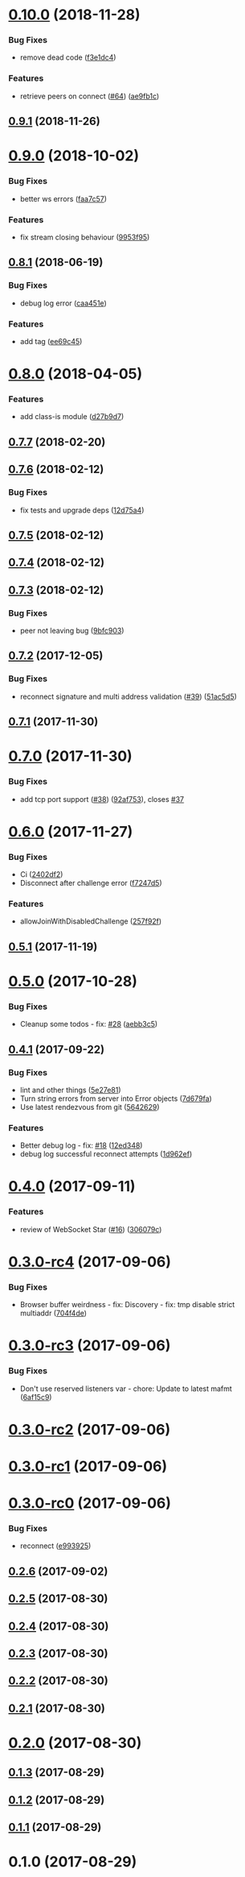 <a name="0.10.0"></a>
# [0.10.0](https://github.com/libp2p/js-libp2p-websocket-star/compare/v0.9.1...v0.10.0) (2018-11-28)


### Bug Fixes

* remove dead code ([f3e1dc4](https://github.com/libp2p/js-libp2p-websocket-star/commit/f3e1dc4))


### Features

* retrieve peers on connect ([#64](https://github.com/libp2p/js-libp2p-websocket-star/issues/64)) ([ae9fb1c](https://github.com/libp2p/js-libp2p-websocket-star/commit/ae9fb1c))



<a name="0.9.1"></a>
## [0.9.1](https://github.com/libp2p/js-libp2p-websocket-star/compare/v0.9.0...v0.9.1) (2018-11-26)



<a name="0.9.0"></a>
# [0.9.0](https://github.com/libp2p/js-libp2p-websocket-star/compare/v0.8.1...v0.9.0) (2018-10-02)


### Bug Fixes

* better ws errors ([faa7c57](https://github.com/libp2p/js-libp2p-websocket-star/commit/faa7c57))


### Features

* fix stream closing behaviour ([9953f95](https://github.com/libp2p/js-libp2p-websocket-star/commit/9953f95))



<a name="0.8.1"></a>
## [0.8.1](https://github.com/libp2p/js-libp2p-websocket-star/compare/v0.8.0...v0.8.1) (2018-06-19)


### Bug Fixes

* debug log error ([caa451e](https://github.com/libp2p/js-libp2p-websocket-star/commit/caa451e))


### Features

* add tag ([ee69c45](https://github.com/libp2p/js-libp2p-websocket-star/commit/ee69c45))



<a name="0.8.0"></a>
# [0.8.0](https://github.com/libp2p/js-libp2p-websocket-star/compare/v0.7.7...v0.8.0) (2018-04-05)


### Features

* add class-is module ([d27b9d7](https://github.com/libp2p/js-libp2p-websocket-star/commit/d27b9d7))



<a name="0.7.7"></a>
## [0.7.7](https://github.com/libp2p/js-libp2p-websocket-star/compare/v0.7.6...v0.7.7) (2018-02-20)



<a name="0.7.6"></a>
## [0.7.6](https://github.com/libp2p/js-libp2p-websocket-star/compare/v0.7.5...v0.7.6) (2018-02-12)


### Bug Fixes

* fix tests and upgrade deps ([12d75a4](https://github.com/libp2p/js-libp2p-websocket-star/commit/12d75a4))



<a name="0.7.5"></a>
## [0.7.5](https://github.com/libp2p/js-libp2p-websocket-star/compare/v0.7.4...v0.7.5) (2018-02-12)



<a name="0.7.4"></a>
## [0.7.4](https://github.com/libp2p/js-libp2p-websocket-star/compare/v0.7.3...v0.7.4) (2018-02-12)



<a name="0.7.3"></a>
## [0.7.3](https://github.com/libp2p/js-libp2p-websocket-star/compare/v0.7.2...v0.7.3) (2018-02-12)


### Bug Fixes

* peer not leaving bug ([9bfc903](https://github.com/libp2p/js-libp2p-websocket-star/commit/9bfc903))



<a name="0.7.2"></a>
## [0.7.2](https://github.com/libp2p/js-libp2p-websocket-star/compare/v0.7.1...v0.7.2) (2017-12-05)


### Bug Fixes

* reconnect signature and multi address validation ([#39](https://github.com/libp2p/js-libp2p-websocket-star/issues/39)) ([51ac5d5](https://github.com/libp2p/js-libp2p-websocket-star/commit/51ac5d5))



<a name="0.7.1"></a>
## [0.7.1](https://github.com/libp2p/js-libp2p-websocket-star/compare/v0.7.0...v0.7.1) (2017-11-30)



<a name="0.7.0"></a>
# [0.7.0](https://github.com/libp2p/js-libp2p-websocket-star/compare/v0.6.0...v0.7.0) (2017-11-30)


### Bug Fixes

* add tcp port support ([#38](https://github.com/libp2p/js-libp2p-websocket-star/issues/38)) ([92af753](https://github.com/libp2p/js-libp2p-websocket-star/commit/92af753)), closes [#37](https://github.com/libp2p/js-libp2p-websocket-star/issues/37)



<a name="0.6.0"></a>
# [0.6.0](https://github.com/libp2p/js-libp2p-websocket-star/compare/v0.5.1...v0.6.0) (2017-11-27)


### Bug Fixes

* Ci ([2402df2](https://github.com/libp2p/js-libp2p-websocket-star/commit/2402df2))
* Disconnect after challenge error ([f7247d5](https://github.com/libp2p/js-libp2p-websocket-star/commit/f7247d5))


### Features

* allowJoinWithDisabledChallenge ([257f92f](https://github.com/libp2p/js-libp2p-websocket-star/commit/257f92f))



<a name="0.5.1"></a>
## [0.5.1](https://github.com/libp2p/js-libp2p-websocket-star/compare/v0.5.0...v0.5.1) (2017-11-19)



<a name="0.5.0"></a>
# [0.5.0](https://github.com/libp2p/js-libp2p-websocket-star/compare/v0.4.1...v0.5.0) (2017-10-28)


### Bug Fixes

* Cleanup some todos - fix: [#28](https://github.com/libp2p/js-libp2p-websocket-star/issues/28) ([aebb3c5](https://github.com/libp2p/js-libp2p-websocket-star/commit/aebb3c5))



<a name="0.4.1"></a>
## [0.4.1](https://github.com/libp2p/js-libp2p-websocket-star/compare/v0.4.0...v0.4.1) (2017-09-22)


### Bug Fixes

* lint and other things ([5e27e81](https://github.com/libp2p/js-libp2p-websocket-star/commit/5e27e81))
* Turn string errors from server into Error objects ([7d679fa](https://github.com/libp2p/js-libp2p-websocket-star/commit/7d679fa))
* Use latest rendezvous from git ([5642629](https://github.com/libp2p/js-libp2p-websocket-star/commit/5642629))


### Features

* Better debug log - fix: [#18](https://github.com/libp2p/js-libp2p-websocket-star/issues/18) ([12ed348](https://github.com/libp2p/js-libp2p-websocket-star/commit/12ed348))
* debug log successful reconnect attempts ([1d962ef](https://github.com/libp2p/js-libp2p-websocket-star/commit/1d962ef))



<a name="0.4.0"></a>
# [0.4.0](https://github.com/libp2p/js-libp2p-websocket-star/compare/v0.3.0-rc4...v0.4.0) (2017-09-11)


### Features

* review of WebSocket Star ([#16](https://github.com/libp2p/js-libp2p-websocket-star/issues/16)) ([306079c](https://github.com/libp2p/js-libp2p-websocket-star/commit/306079c))



<a name="0.3.0-rc4"></a>
# [0.3.0-rc4](https://github.com/libp2p/js-libp2p-websocket-star/compare/v0.3.0-rc3...v0.3.0-rc4) (2017-09-06)


### Bug Fixes

* Browser buffer weirdness - fix: Discovery - fix: tmp disable strict multiaddr ([704f4de](https://github.com/libp2p/js-libp2p-websocket-star/commit/704f4de))



<a name="0.3.0-rc3"></a>
# [0.3.0-rc3](https://github.com/libp2p/js-libp2p-websocket-star/compare/v0.3.0-rc2...v0.3.0-rc3) (2017-09-06)


### Bug Fixes

* Don't use reserved listeners var - chore: Update to latest mafmt ([6af15c9](https://github.com/libp2p/js-libp2p-websocket-star/commit/6af15c9))



<a name="0.3.0-rc2"></a>
# [0.3.0-rc2](https://github.com/libp2p/js-libp2p-websocket-star/compare/v0.3.0-rc1...v0.3.0-rc2) (2017-09-06)



<a name="0.3.0-rc1"></a>
# [0.3.0-rc1](https://github.com/libp2p/js-libp2p-websocket-star/compare/v0.3.0-rc0...v0.3.0-rc1) (2017-09-06)



<a name="0.3.0-rc0"></a>
# [0.3.0-rc0](https://github.com/libp2p/js-libp2p-websocket-star/compare/v0.2.6...v0.3.0-rc0) (2017-09-06)


### Bug Fixes

* reconnect ([e993925](https://github.com/libp2p/js-libp2p-websocket-star/commit/e993925))



<a name="0.2.6"></a>
## [0.2.6](https://github.com/libp2p/js-libp2p-websocket-star/compare/v0.2.5...v0.2.6) (2017-09-02)



<a name="0.2.5"></a>
## [0.2.5](https://github.com/libp2p/js-libp2p-websocket-star/compare/v0.2.4...v0.2.5) (2017-08-30)



<a name="0.2.4"></a>
## [0.2.4](https://github.com/libp2p/js-libp2p-websocket-star/compare/v0.2.3...v0.2.4) (2017-08-30)



<a name="0.2.3"></a>
## [0.2.3](https://github.com/libp2p/js-libp2p-websocket-star/compare/v0.2.2...v0.2.3) (2017-08-30)



<a name="0.2.2"></a>
## [0.2.2](https://github.com/libp2p/js-libp2p-websocket-star/compare/v0.2.1...v0.2.2) (2017-08-30)



<a name="0.2.1"></a>
## [0.2.1](https://github.com/libp2p/js-libp2p-websocket-star/compare/v0.2.0...v0.2.1) (2017-08-30)



<a name="0.2.0"></a>
# [0.2.0](https://github.com/libp2p/js-libp2p-websocket-star/compare/v0.1.3...v0.2.0) (2017-08-30)



<a name="0.1.3"></a>
## [0.1.3](https://github.com/libp2p/js-libp2p-websocket-star/compare/v0.1.2...v0.1.3) (2017-08-29)



<a name="0.1.2"></a>
## [0.1.2](https://github.com/libp2p/js-libp2p-websocket-star/compare/v0.1.1...v0.1.2) (2017-08-29)



<a name="0.1.1"></a>
## [0.1.1](https://github.com/libp2p/js-libp2p-websocket-star/compare/v0.1.0...v0.1.1) (2017-08-29)



<a name="0.1.0"></a>
# 0.1.0 (2017-08-29)



